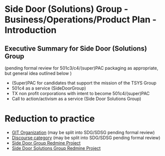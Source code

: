 # Side Door (Solutions) Group - Business/Operations/Product Plan - Introduction

## Executive Summary for Side Door (Solutions) Group

(pending formal review for 501c3/c4/(super)PAC packaging as appropriate, but general idea outlined below )

- (Super)PAC for candidates that support the mission of the TSYS Group
- 501c4 as a service (SideDoorGroup)
- TX non profit corporations with intent to become 501c4/(super)PAC
- Call to action/activism as a service (Side Door Solutions Group)

# Reduction to practice

- [GIT Organization](https://git.knownelement.com/SideDoorGroup) (may be split into SDG/SDSG pending formal review)
- [Discourse category](https://community.turnsys.com/c/nonprofit/chiefcommonsofficer-sidedoorgroup/14) (may be split into SDG/SDSG pending formal review)
- [Side Door Group Redmine Project](https://projects.knownelement.com/projects/sidedoorgroup)
- [Side Door Solutions Group Redmine Project](https://projects.knownelement.com/projects/side-door-solutions-group)
